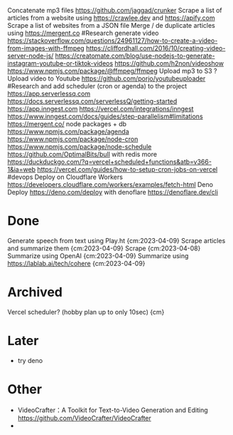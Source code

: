 Concatenate mp3 files
    <https://github.com/jaggad/crunker>
Scrape a list of articles from a website using <https://crawlee.dev> and <https://apify.com>
Scrape a list of websites from a JSON file
Merge / de duplicate articles using https://mergent.co
#Research generate video
    <https://stackoverflow.com/questions/24961127/how-to-create-a-video-from-images-with-ffmpeg>
    <https://cliffordhall.com/2016/10/creating-video-server-node-js/>
    <https://creatomate.com/blog/use-nodejs-to-generate-instagram-youtube-or-tiktok-videos>
    <https://github.com/h2non/videoshow>
    <https://www.npmjs.com/package/@ffmpeg/ffmpeg>
Upload mp3 to S3 ?
Upload video to Youtube
    <https://github.com/porjo/youtubeuploader>
#Research and add scheduler (cron or agenda) to the project
    <https://app.serverlessq.com>
        <https://docs.serverlessq.com/serverlessQ/getting-started>
    <https://app.inngest.com>
        <https://vercel.com/integrations/inngest>
        <https://www.inngest.com/docs/guides/step-parallelism#limitations>
    <https://mergent.co/>
    node packages + db
        <https://www.npmjs.com/package/agenda>
        <https://www.npmjs.com/package/node-cron>
        <https://www.npmjs.com/package/node-schedule>
        <https://github.com/OptimalBits/bull> with redis
    more
        <https://duckduckgo.com/?q=vercel+scheduled+functions&atb=v366-1&ia=web>
        <https://vercel.com/guides/how-to-setup-cron-jobs-on-vercel>
#devops Deploy on
    Cloudflare Workers <https://developers.cloudflare.com/workers/examples/fetch-html>
    Deno Deploy <https://deno.com/deploy>
      with denoflare <https://denoflare.dev/cli>

# Done

Generate speech from text using Play.ht {cm:2023-04-09}
Scrape articles and summarize them {cm:2023-04-09}
    Scrape {cm:2023-04-08}
    Summarize using OpenAI {cm:2023-04-09}
    Summarize using https://lablab.ai/tech/cohere {cm:2023-04-09}

# Archived

Vercel scheduler? (hobby plan up to only 10sec) {cm}
<!-- https://vercel.com/docs/cron-jobs#limits -->

# Later

- try deno

# Other

- VideoCrafter：A Toolkit for Text-to-Video Generation and Editing <https://github.com/VideoCrafter/VideoCrafter>
- 